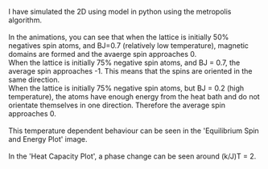 I have simulated the 2D using model in python using the metropolis algorithm.<br/><br/>
In the animations, you can see that when the lattice is initially 50% negatives spin atoms, and BJ=0.7 (relatively low temperature), magnetic domains are formed and the avaerge spin approaches 0.<br/>
When the lattice is initially 75% negative spin atoms, and BJ = 0.7, the average spin approaches -1. This means that the spins are oriented in the same direction.<br/>
When the lattice is initially 75% negative spin atoms, but BJ = 0.2 (high temperature), the atoms have enough energy from the heat bath and do not orientate themselves in one direction. Therefore the average spin approaches 0.<br/><br/>
This temperature dependent behaviour can be seen in the 'Equilibrium Spin and Energy Plot' image.<br/><br/>
In the 'Heat Capacity Plot', a phase change can be seen around (k/J)T = 2.
